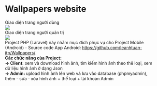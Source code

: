 # Wallpapers website <br>
 Giao diện trang người dùng <br>
 <img src="https://user-images.githubusercontent.com/66792742/87241478-cf707100-c44d-11ea-8639-516d30b05fbd.png"> <br>
 Giao diện trang người quản trị <br>
 <img src="https://user-images.githubusercontent.com/66792742/87222108-38e37780-c39b-11ea-935e-93ecb4f89a36.png"> <br>
 Project PHP (Laravel) này nhằm mục đích phục vụ cho Project Mobile (Android) - Source code App Android: https://github.com/leanhtuan-itp/Wallpapers/ <br>
 <b>Các chức năng của Project:</b> <br>
 <b>-> Client:</b> xem và download hình ảnh, tìm kiếm hình ảnh theo thể loại, xem dữ liệu hình ảnh ở dạng Json <br>
 <b>-> Admin:</b> upload hình ảnh lên web và lưu vào database (phpmyadmin), thêm - sửa - xóa hình ảnh + thể loại + tài khoản Admin
 
